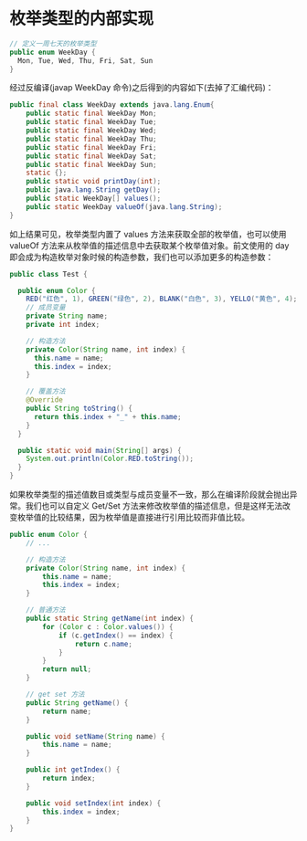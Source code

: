 # 枚举类型的内部实现

```java
// 定义一周七天的枚举类型
public enum WeekDay {
  Mon, Tue, Wed, Thu, Fri, Sat, Sun
}
```

经过反编译(javap WeekDay 命令)之后得到的内容如下(去掉了汇编代码)：

```java
public final class WeekDay extends java.lang.Enum{
    public static final WeekDay Mon;
    public static final WeekDay Tue;
    public static final WeekDay Wed;
    public static final WeekDay Thu;
    public static final WeekDay Fri;
    public static final WeekDay Sat;
    public static final WeekDay Sun;
    static {};
    public static void printDay(int);
    public java.lang.String getDay();
    public static WeekDay[] values();
    public static WeekDay valueOf(java.lang.String);
}
```

如上结果可见，枚举类型内置了 values 方法来获取全部的枚举值，也可以使用 valueOf 方法来从枚举值的描述信息中去获取某个枚举值对象。前文使用的 day 即会成为构造枚举对象时候的构造参数，我们也可以添加更多的构造参数：

```java
public class Test {

  public enum Color {
    RED("红色", 1), GREEN("绿色", 2), BLANK("白色", 3), YELLO("黄色", 4);
    // 成员变量
    private String name;
    private int index;

    // 构造方法
    private Color(String name, int index) {
      this.name = name;
      this.index = index;
    }

    // 覆盖方法
    @Override
    public String toString() {
      return this.index + "_" + this.name;
    }
  }

  public static void main(String[] args) {
    System.out.println(Color.RED.toString());
  }
}
```

如果枚举类型的描述值数目或类型与成员变量不一致，那么在编译阶段就会抛出异常。我们也可以自定义 Get/Set 方法来修改枚举值的描述信息，但是这样无法改变枚举值的比较结果，因为枚举值是直接进行引用比较而非值比较。

```java
public enum Color {
    // ...

    // 构造方法
    private Color(String name, int index) {
        this.name = name;
        this.index = index;
    }

    // 普通方法
    public static String getName(int index) {
        for (Color c : Color.values()) {
            if (c.getIndex() == index) {
                return c.name;
            }
        }
        return null;
    }

    // get set 方法
    public String getName() {
        return name;
    }

    public void setName(String name) {
        this.name = name;
    }

    public int getIndex() {
        return index;
    }

    public void setIndex(int index) {
        this.index = index;
    }
}
```

